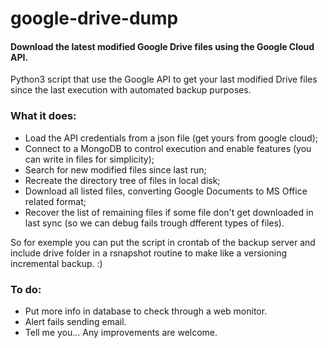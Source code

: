 # google-drive-dump
#### Download the latest modified Google Drive files using the Google Cloud API.

Python3 script that use the Google API to get your last modified Drive files since the last execution with automated backup purposes.

### What it does:

- Load the API credentials from a json file (get yours from google cloud);
- Connect to a MongoDB to control execution and enable features (you can write in files for simplicity);
- Search for new modified files since last run;
- Recreate the directory tree of files in local disk;
- Download all listed files, converting Google Documents to MS Office related format;
- Recover the list of remaining files if some file don't get downloaded in last sync (so we can debug fails trough dfferent types of files).

So for exemple you can put the script in crontab of the backup server and include drive folder in a rsnapshot routine to make like a versioning incremental backup. :)

### To do:

- Put more info in database to check through a web monitor.
- Alert fails sending email.
- Tell me you... Any improvements are welcome.
